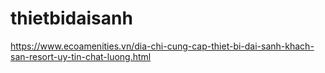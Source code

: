 # thietbidaisanh
https://www.ecoamenities.vn/dia-chi-cung-cap-thiet-bi-dai-sanh-khach-san-resort-uy-tin-chat-luong.html
